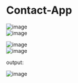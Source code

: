 ﻿# Contact-App

![image](https://github.com/abujaforhadi/Contact-App/assets/79355299/a2c8322c-9409-47fe-8932-bcc851a65bc7) <br>
![image](https://github.com/abujaforhadi/Contact-App/assets/79355299/57926158-5688-4cc2-a922-b8d4f6096fbe) <br>

![image](https://github.com/abujaforhadi/Contact-App/assets/79355299/a20e6cdd-6c65-447a-8c92-1ccb3b6257f0) <br>
![image](https://github.com/abujaforhadi/Contact-App/assets/79355299/2dfff031-9a24-426c-bc96-b83a92cc5539) <br>

output:
<br>

![image](https://github.com/abujaforhadi/Contact-App/assets/79355299/b7078435-4b9f-4381-82c6-44a5baf3743a)



